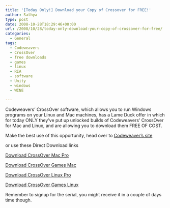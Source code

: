 ```yaml
---
title: '[Today Only!] Download your Copy of Crossover for FREE!'
author: Sathya
type: post
date: 2008-10-28T18:29:46+00:00
url: /2008/10/28/today-only-download-your-copy-of-crossover-for-free/
categories:
  - General
tags:
  - Codeweavers
  - CrossOver
  - free downloads
  - games
  - linux
  - RIA
  - software
  - Unity
  - windows
  - WINE

---
```

Codeweavers&#8217; CrossOver software, which allows you to run Windows programs on your Linux and Mac machines, has a Lame Duck offer in which for today ONLY they&#8217;ve put up unlocked builds of Codeweavers&#8217; CrossOver for Mac and Linux, and are allowing you to download them FREE OF COST.
  
Make the best use of this opportunity, head over to [Codeweaver&#8217;s site][1]

or use these Direct Download links
  
[Download CrossOver Mac Pro][2]

[Download CrossOver Games Mac][3]

[Download CrossOver Linux Pro][4]

[Download CrossOver Games Linux][5]

Remember to signup for the serial, you might receive it in a couple of days time though.

 [1]: https://codeweavers.com/
 [2]: https://media.codeweavers.com/pub/crossover/lameduck/crossover-pro-7.1.0.dmg
 [3]: https://media.codeweavers.com/pub/crossover/lameduck/crossover-games-7.1.1.dmg
 [4]: https://media.codeweavers.com/pub/crossover/lameduck/install-crossover-pro-7.1.0.sh
 [5]: https://media.codeweavers.com/pub/crossover/lameduck/install-crossover-games-7.1.2.sh